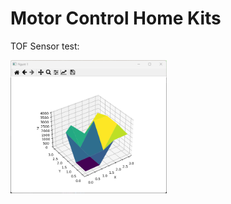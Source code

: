 # Motor Control Home Kits

TOF Sensor test:

<img src="./Media/Images/TOF_Reading4x4.png" alt="TOF Sensor test" width="250"/>
